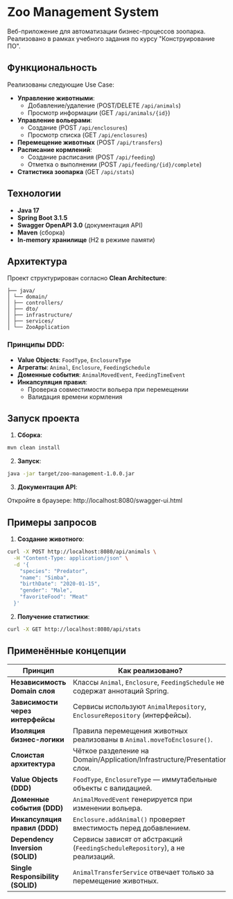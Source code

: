 # Zoo Management System

Веб-приложение для автоматизации бизнес-процессов зоопарка.  
Реализовано в рамках учебного задания по курсу "Конструирование ПО".

## Функциональность

Реализованы следующие Use Case:
- **Управление животными**:
    - Добавление/удаление (POST/DELETE `/api/animals`)
    - Просмотр информации (GET `/api/animals/{id}`)
- **Управление вольерами**:
    - Создание (POST `/api/enclosures`)
    - Просмотр списка (GET `/api/enclosures`)
- **Перемещение животных** (POST `/api/transfers`)
- **Расписание кормлений**:
    - Создание расписания (POST `/api/feeding`)
    - Отметка о выполнении (POST `/api/feeding/{id}/complete`)
- **Статистика зоопарка** (GET `/api/stats`)

## Технологии

- **Java 17**
- **Spring Boot 3.1.5**
- **Swagger OpenAPI 3.0** (документация API)
- **Maven** (сборка)
- **In-memory хранилище** (H2 в режиме памяти)

## Архитектура

Проект структурирован согласно **Clean Architecture**:

```src/
├── java/
│ └── domain/
│ ├── controllers/ 
│ ├── dto/ 
│ ├── infrastructure/ 
│ ├── services/ 
│ └── ZooApplication
```

### Принципы DDD:
- **Value Objects**: `FoodType`, `EnclosureType`
- **Агрегаты**: `Animal`, `Enclosure`, `FeedingSchedule`
- **Доменные события**: `AnimalMovedEvent`, `FeedingTimeEvent`
- **Инкапсуляция правил**:
    - Проверка совместимости вольера при перемещении
    - Валидация времени кормления

## Запуск проекта

1. **Сборка**:
```bash
mvn clean install
```

2. **Запуск**:

```bash
java -jar target/zoo-management-1.0.0.jar
```

3. **Документация API**: 

Откройте в браузере:
http://localhost:8080/swagger-ui.html

## Примеры запросов
1. **Создание животного**:
```bash
curl -X POST http://localhost:8080/api/animals \
  -H "Content-Type: application/json" \
  -d '{
    "species": "Predator",
    "name": "Simba",
    "birthDate": "2020-01-15",
    "gender": "Male",
    "favoriteFood": "Meat"
  }'
```
2. **Получение статистики**:
```bash
curl -X GET http://localhost:8080/api/stats
```

## Применённые концепции

| Принцип                             | Как реализовано?                                                                 |
|-------------------------------------|----------------------------------------------------------------------------------|
| **Независимость Domain слоя**       | Классы `Animal`, `Enclosure`, `FeedingSchedule` не содержат аннотаций Spring.    |
| **Зависимости через интерфейсы**    | Сервисы используют `AnimalRepository`, `EnclosureRepository` (интерфейсы).      |
| **Изоляция бизнес-логики**          | Правила перемещения животных реализованы в `Animal.moveToEnclosure()`.           |
| **Слоистая архитектура**            | Чёткое разделение на Domain/Application/Infrastructure/Presentation слои.       |
| **Value Objects (DDD)**             | `FoodType`, `EnclosureType` — иммутабельные объекты с валидацией.               |
| **Доменные события (DDD)**          | `AnimalMovedEvent` генерируется при изменении вольера.                          |
| **Инкапсуляция правил (DDD)**       | `Enclosure.addAnimal()` проверяет вместимость перед добавлением.                |
| **Dependency Inversion (SOLID)**    | Сервисы зависят от абстракций (`FeedingScheduleRepository`), а не реализаций.   |
| **Single Responsibility (SOLID)**   | `AnimalTransferService` отвечает только за перемещение животных.                |
